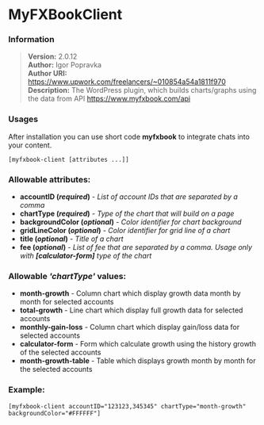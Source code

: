 # MyFXBookClient

### Information
> **Version:** 2.0.12<br/>
> **Author:** Igor Popravka<br/>
> **Author URI:** <https://www.upwork.com/freelancers/~010854a54a1811f970><br/>
> **Description:** The WordPress plugin, which builds charts/graphs using the data from  API <https://www.myfxbook.com/api>

### Usages
After installation you can use short code **myfxbook** to integrate chats into your content.
```text
[myfxbook-client [attributes ...]]
```

### Allowable attributes:
* **accountID (_required_)** - _List of account IDs that are separated by a comma_
* **chartType (_required_)** - _Type of the chart that will build on a page_
* **backgroundColor (_optional_)** - _Color identifier for chart background_
* **gridLineColor (_optional_)** - _Color identifier for grid line of a chart_
* **title (_optional_)** - _Title of a chart_
* **fee (_optional_)** - _List of fee that are separated by a comma. Usage only with **[calculator-form]** type of the chart_

### Allowable _'chartType'_ values:
* **month-growth** - Column chart which display growth data month by month for selected accounts
* **total-growth** - Line chart which display full growth data for selected accounts
* **monthly-gain-loss** - Column chart which display gain/loss data for selected accounts
* **calculator-form** - Form which calculate growth using the history growth of the selected accounts
* **month-growth-table** - Table which displays growth month by month for the selected accounts

### Example:
```text
[myfxbook-client accountID="123123,345345" chartType="month-growth" backgroundColor="#FFFFFF"]
```
